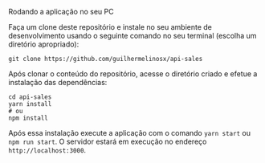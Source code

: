 Rodando a aplicação no seu PC

Faça um clone deste repositório e instale no seu ambiente de desenvolvimento usando o seguinte comando no seu terminal (escolha um diretório apropriado):

```
git clone https://github.com/guilhermelinosx/api-sales

```

Após clonar o conteúdo do repositório, acesse o diretório criado e efetue a instalação das dependências:

```
cd api-sales
yarn install
# ou
npm install

```

Após essa instalação execute a aplicação com o comando `yarn start` ou `npm run start`. O servidor estará em execução no endereço `http://localhost:3000`.
